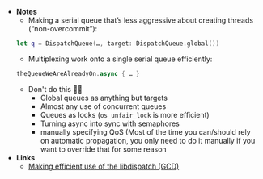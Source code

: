 - **Notes**
	- Making a serial queue that’s less aggressive about creating threads (“non-overcommit”):
    ```swift
    let q = DispatchQueue(…, target: DispatchQueue.global())
    ```
	- Multiplexing work onto a single serial queue efficiently:
    ```swift
    theQueueWeAreAlreadyOn.async { … }
    ```
	- Don't do this 👎🏻
		- Global queues as anything but targets
		- Almost any use of concurrent queues
		- Queues as locks (`os_unfair_lock` is more efficient)
		- Turning async into sync with semaphores
		- manually specifying QoS (Most of the time you can/should rely on automatic propagation, you only need to do it manually if you want to override that for some reason
- **Links**
	- [Making efficient use of the libdispatch (GCD)](https://gist.github.com/tclementdev/6af616354912b0347cdf6db159c37057)